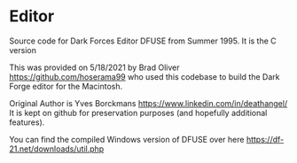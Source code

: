 # Editor
Source code for Dark Forces Editor DFUSE from Summer 1995. It is the C version

This was provided on 5/18/2021 by Brad Oliver https://github.com/hoserama99 who used this codebase to build the Dark Forge editor for the Macintosh.

Original Author is Yves Borckmans https://www.linkedin.com/in/deathangel/ It is kept on github for preservation purposes (and hopefully additional features). 

You can find the compiled Windows version of DFUSE over here https://df-21.net/downloads/util.php
